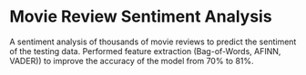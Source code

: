 # Movie Review Sentiment Analysis
A sentiment analysis of thousands of movie reviews to predict the sentiment of the testing data. Performed feature extraction (Bag-of-Words, AFINN, VADER)) to improve the accuracy of the model from 70% to 81%.

